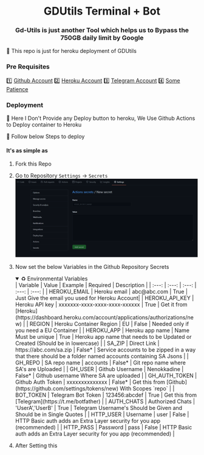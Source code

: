<div align="center">
<h1>GDUtils Terminal + Bot</h1>
<h3>Gd-Utils is just another Tool which helps us to Bypass the 750GB daily limit by Google</h3>
</div>
🌟 This repo is just for heroku deployment of GDUtils

### Pre Requisites
1️⃣ [Github Account](https://github.com)
2️⃣ [Heroku Account](https://heroku.com)
3️⃣ [Telegram Account](https://telegram.org)
4️⃣ [Some Patience](https://google.com)

### Deployment
🔷 Here I Don't Provide any Deploy button to heroku, We Use Github Actions to Deploy container to Heroku 

🔷 Follow below Steps to deploy

#### It's as simple as 
1. Fork this Repo
2. Go to Repository `Settings` -> `Secrets`
![Secrets](assets/secrets.png)
3. Now set the below Variables in the Github Repository Secrets
    <details open="open">
        <summary>♻️ Environmental Variables</summary>
    </details>
    | Variable | Value | Example | Required | Description |
    | :---: | :---: | :---: | :---: | :---: |
    | HEROKU_EMAIL | Heroku email | abc@abc.com | True | Just Give the email you used for Heroku Account|
    | HEROKU_API_KEY | Heroku API key | xxxxxxx-xxxx-xxxx-xxxx-xxxxxx | True | Get it from [Heroku](https://dashboard.heroku.com/account/applications/authorizations/new) |
    | REGION | Heroku Container Region | EU | False | Needed only if you need  a EU Container |
    | HEROKU_APP | Heroku app name | Name Must be unique | True | Heroku app name that needs to be Updated or Created (Should be in lowercase) |
    | SA_ZIP | Direct Link | https://abc.com/sa.zip | False* | Service accounts to be zipped in a way that there should be a folder named accounts containing SA Jsons |
    | GH_REPO | SA repo name | accounts | False* | Git repo name where SA's are Uploaded |
    | GH_USER | Github Username | Nenokkadine | False* | Github username Where SA are uploaded |
    | GH_AUTH_TOKEN | Github Auth Token | xxxxxxxxxxxxxx | False* | Get this from [Github](https://github.com/settings/tokens/new) With Scopes `repo` |
    | BOT_TOKEN | Telegram Bot Token | 123456:abcdef | True | Get this from [Telegram](https://t.me/botfather) |
    | AUTH_CHATS | Authorized Chats | 'UserA','UserB' | True | Telegram Username's Should be Given and Should be in Single Quotes |
    | HTTP_USER | Username | user | False | HTTP Basic auth adds an Extra Layer security for you app (recommended) |
    | HTTP_PASS | Password | pass | False | HTTP Basic auth adds an Extra Layer security for you app (recommended) |

4. After Setting this 

